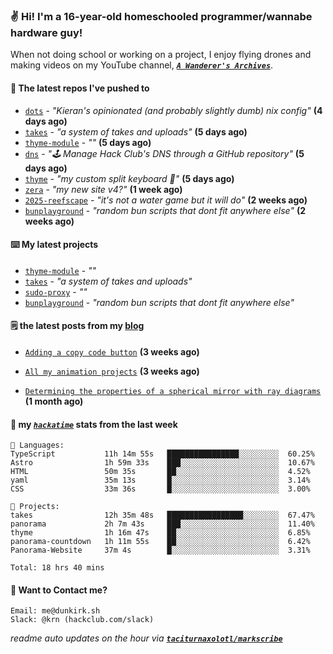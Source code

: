 ### ✌️ Hi! I'm a 16-year-old homeschooled programmer/wannabe hardware guy!

When not doing school or working on a project, I enjoy flying drones and making videos on my YouTube channel, [**_`A Wanderer's Archives`_**](https://youtube.com/@wanderer.archives).

#### 👷 The latest repos I've pushed to

- [`dots`](https://github.com/taciturnaxolotl/dots) - _"Kieran's opinionated (and probably slightly dumb) nix config"_ **(4 days ago)**
- [`takes`](https://github.com/taciturnaxolotl/takes) - _"a system of takes and uploads"_ **(5 days ago)**
- [`thyme-module`](https://github.com/taciturnaxolotl/thyme-module) - _""_ **(5 days ago)**
- [`dns`](https://github.com/hackclub/dns) - _"🕹 Manage Hack Club's DNS through a GitHub repository"_ **(5 days ago)**
- [`thyme`](https://github.com/taciturnaxolotl/thyme) - _"my custom split keyboard 🫶"_ **(5 days ago)**
- [`zera`](https://github.com/taciturnaxolotl/zera) - _"my new site v4?"_ **(1 week ago)**
- [`2025-reefscape`](https://github.com/df1317/2025-reefscape) - _"it's not a water game but it will do"_ **(2 weeks ago)**
- [`bunplayground`](https://github.com/taciturnaxolotl/bunplayground) - _"random bun scripts that dont fit anywhere else"_ **(2 weeks ago)**

#### ⌨️ My latest projects

- [`thyme-module`](https://github.com/taciturnaxolotl/thyme-module) - _""_
- [`takes`](https://github.com/taciturnaxolotl/takes) - _"a system of takes and uploads"_
- [`sudo-proxy`](https://github.com/taciturnaxolotl/sudo-proxy) - _""_
- [`bunplayground`](https://github.com/taciturnaxolotl/bunplayground) - _"random bun scripts that dont fit anywhere else"_

#### 🗒️ the latest posts from my [blog](https://dunkirk.sh)

- [`Adding a copy code button`](https://dunkirk.sh/blog/adding-a-copy-button/) **(3 weeks ago)**

- [`All my animation projects`](https://dunkirk.sh/blog/my-animations/) **(3 weeks ago)**

- [`Determining the properties of a spherical mirror with ray diagrams`](https://dunkirk.sh/blog/spherical-ray-diagrams/) **(1 month ago)**



#### 📡 my [_`hackatime`_](https://waka.hackclub.com) stats from the last week

```text
💾 Languages:
TypeScript           11h 14m 55s   ████████████████░░░░░░░░░  60.25%
Astro                1h 59m 33s    ███░░░░░░░░░░░░░░░░░░░░░░  10.67%
HTML                 50m 35s       ██░░░░░░░░░░░░░░░░░░░░░░░  4.52%
yaml                 35m 13s       █░░░░░░░░░░░░░░░░░░░░░░░░  3.14%
CSS                  33m 36s       █░░░░░░░░░░░░░░░░░░░░░░░░  3.00%

💼 Projects:
takes                12h 35m 48s   █████████████████░░░░░░░░  67.47%
panorama             2h 7m 43s     ███░░░░░░░░░░░░░░░░░░░░░░  11.40%
thyme                1h 16m 47s    ██░░░░░░░░░░░░░░░░░░░░░░░  6.85%
panorama-countdown   1h 11m 55s    ██░░░░░░░░░░░░░░░░░░░░░░░  6.42%
Panorama-Website     37m 4s        █░░░░░░░░░░░░░░░░░░░░░░░░  3.31%

Total: 18 hrs 40 mins
```

#### 📮 Want to Contact me?

```text
Email: me@dunkirk.sh
Slack: @krn (hackclub.com/slack)
```

_readme auto updates on the hour via [**`taciturnaxolotl/markscribe`**](https://github.com/taciturnaxolotl/markscribe)_
